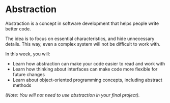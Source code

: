 
# Abstraction

Abstraction is a concept in software development that helps people write better code.

The idea is to focus on essential characteristics, and hide unnecessary details. This way, even a complex system will not be difficult to work with.

In this week, you will:

* Learn how abstraction can make your code easier to read and work with
* Learn how thinking about interfaces can make code more flexible for future changes
* Learn about object-oriented programming concepts, including abstract methods

*(Note: You will not need to use abstraction in your final project).*
